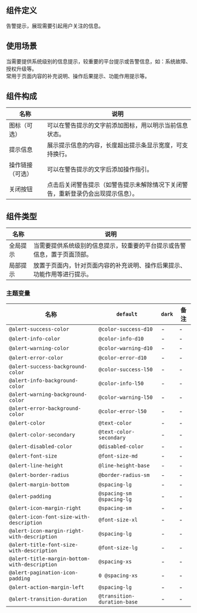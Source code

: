 ## 组件定义

告警提示，展现需要引起用户关注的信息。

## 使用场景

当需要提供系统级别的信息提示，较重要的平台提示或告警信息，如：系统故障、授权升级等。  
常用于页面内容的补充说明、操作后果提示、功能作用提示等。

## 组件构成

| 名称 | 说明  |
| --- | ---  |
| 图标（可选） | 可以在警告提示的文字前添加图标，用以明示当前信息状态。 |
| 提示信息 | 展示提示信息的内容，长度超出提示条显示宽度，可支持换行。 |
| 操作链接（可选） | 可以在警告提示的文字后添加操作指引。 |
| 关闭按钮 | 点击后关闭警告提示（如警告提示未解除情况下关闭警告，重新登录仍会出现提示信息）。 |

## 组件类型

| 名称 | 说明  |
| --- | ---  |
| 全局提示 | 当需要提供系统级别的信息提示，较重要的平台提示或告警信息，置于页面顶部。 |
| 局部提示 | 放置于页面内，针对页面内容的补充说明、操作后果提示、功能作用等进行提示。 |

### 主题变量

| 名称 | `default` | `dark` | 备注 |
| --- | --- | --- | --- |
| `@alert-success-color` | `@color-success-d10` | - | - |
| `@alert-info-color` | `@color-info-d10` | - | - |
| `@alert-warning-color` | `@color-warning-d10` | - | - |
| `@alert-error-color` | `@color-error-d10` | - | - |
| `@alert-success-background-color` | `@color-success-l50` | - | - |
| `@alert-info-background-color` | `@color-info-l50` | - | - |
| `@alert-warning-background-color` | `@color-warning-l50` | - | - |
| `@alert-error-background-color` | `@color-error-l50` | - | - |
| `@alert-color` | `@text-color` | - | - |
| `@alert-color-secondary` | `@text-color-secondary` | - | - |
| `@alert-disabled-color` | `@disabled-color` | - | - |
| `@alert-font-size` | `@font-size-md` | - | - |
| `@alert-line-height` | `@line-height-base` | - | - |
| `@alert-border-radius` | `@border-radius-sm` | - | - |
| `@alert-margin-bottom` | `@spacing-lg` | - | - |
| `@alert-padding` | `@spacing-sm @spacing-lg` | - | - |
| `@alert-icon-margin-right` | `@spacing-sm` | - | - |
| `@alert-icon-font-size-with-description` | `@font-size-xl` | - | - |
| `@alert-icon-margin-right-with-description` | `@spacing-lg` | - | - |
| `@alert-title-font-size-with-description` | `@font-size-lg` | - | - |
| `@alert-title-margin-bottom-with-description` | `@spacing-xs` | - | - |
| `@alert-pagination-icon-padding` | `0 @spacing-xs` | - | - |
| `@alert-action-margin-left` | `@spacing-lg` | - | - |
| `@alert-transition-duration` | `@transition-duration-base` | - | - |
